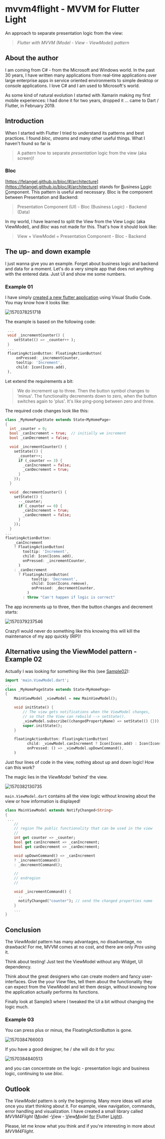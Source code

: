 # mvvm4flight - MVVM for Flutter Light

An approach to separate presentation logic from the view: 

> *Flutter with MVVM (Model - View - ViewModel) pattern*

## About the author

I am coming from C# - from the Microsoft and Windows world. In the past 30 years, I have written many applications from real-time applications over large enterprise apps in service oriented environments to simple desktop or console applications. I love C# and I am used to Microsoft's world. 

As some kind of natural evolution I started with Xamarin making my first mobile experiences: I had done it for two years, dropped it ... came to Dart / Flutter, in February 2019.

## Introduction

When I started with Flutter I tried to understand its patterns and best practices. I found *bloc*, *streams* and many other useful things. What I haven't found so far is 

> A pattern how to separate *presentation* logic from the view (aka screen)!

### Bloc 

[https://felangel.github.io/bloc/#/architecture](https://felangel.github.io/bloc/#/architecture) stands for <u>B</u>usiness <u>Lo</u>gic <u>C</u>omponent. This pattern is useful and necessary. Bloc is the component between Presentation and Backend:

> Presentation Component (UI) - Bloc (Business Logic) - Backend (Data)

In my world, I have learned to split the View from the View Logic (aka ViewModel), and *Bloc* was not made for this. That's how it should look like:

> View + ViewModel = Presentation Component 	- Bloc - Backend

## The up- and down example

I just wanna give you an example. Forget about business logic and backend and data for a moment. Let's do a very simple app that does not anything with the entered data. Just UI and show me some numbers.

### Example 01

I have simply [created a new flutter application](https://github.com/SchmidteServices/mvvm4flight/tree/master/src/upDown01) using Visual Studio Code. You may know how it looks like:

![1570378251718](README.assets/1570378251718.png)

The example is based on the following code:

```dart
 ...
 void _incrementCounter() {
    setState(() => _counter++ );
 }
 ...
 floatingActionButton: FloatingActionButton(
     onPressed: _incrementCounter,
     tooltip: 'Increment',
     child: Icon(Icons.add),       
 ),
```

Let extend the requirements a bit: 

> We do increment up to three. Then the button symbol changes to 'minus'. The functionality decrements down to zero, when the button switches again to 'plus'. It's like ping-pong between zero and three.

The required code changes look like this:

```dart
class _MyHomePageState extends State<MyHomePage> 
{
  int _counter = 0;
  bool _canIncrement = true;  // initially we increment
  bool _canDecrement = false;

  void _incrementCounter() {
    setState(() {
      _counter++;
      if (_counter == 3) {
        _canIncrement = false;
        _canDecrement = true;
      }
    });
  }

  void _decrementCounter() {
    setState(() {
      --_counter;
      if (_counter == 0) {
        _canIncrement = true;
        _canDecrement = false;
      }
    });
  }
...
floatingActionButton: 
	_canIncrement
    ? FloatingActionButton(
        tooltip: 'Increment',
        child: Icon(Icons.add),
        onPressed: _incrementCounter,
      )
    : _canDecrement
      ? FloatingActionButton(
            tooltip: 'Decrement',
            child: Icon(Icons.remove),
            onPressed: _decrementCounter,
          )
        : throw "Can't happen if logic is correct"
```

The app increments up to three, then the button changes and decrement starts:

![1570379237546](README.assets/1570379237546.png)

Crazy!I would never do something like this knowing this will kill the maintenance of my app quickly (RIP)!

## Alternative using the ViewModel pattern - Example 02

Actually I was looking for something like this (see [Sample02](https://github.com/SchmidteServices/mvvm4flight/tree/master/src/upDown02)):

```dart
import 'main.ViewModel.dart';
...
class _MyHomePageState extends State<MyHomePage> 
{
	MainViewModel _viewModel = new MainViewModel();

    void initState() {
        // The view gets notifications when the ViewModel changes,
        // so that the View can rebuild --> setState().
        _viewModel.subscribe((changedPropertyName) => setState(() {}));
        super.initState();
    }

    floatingActionButton: FloatingActionButton(
          child: _viewModel.canIncrement ? Icon(Icons.add) : Icon(Icons.remove),
          onPressed: () => _viewModel.upDownCommand(),
    )
```

Just four lines of code in the view, nothing about up and down logic! How can this work?

The magic lies in the *ViewModel* 'behind' the view. 

![1570382130735](README.assets/1570382130735.png)

`main.ViewModel.dart` contains all the view logic without knowing about the view or how information is displayed! 

```dart
class MainViewModel extends NotifyChanged<String> 
{
 ...
    //
    // region The public functionality that can be used in the view
    //
    int get counter => _counter;
    bool get canIncrement => _canIncrement;
    bool get canDecrement => _canDecrement;

    void upDownCommand() => _canIncrement 
    ? _incrementCommand() 
    : _decrementCommand();

    //
    // endregion
    //

    void _incrementCommand() {
      ..
      notifyChanged("counter"); // send the changed properties name
    }
	...
}
```

## Conclusion

The *ViewModel* pattern has many advantages, no disadvantage, no drawback! For me, MVVM comes at no cost, and there are only *Pros* using it. 

Think about testing! Just test the ViewModel without any Widget, UI dependency.

Think about the great designers who can create modern and fancy user-interfaces. Give the your *View* files, tell them about the functionality they can expect from the ViewModel and let them design, without knowing how the application actually performs its functions.

Finally look at Sample3 where I tweaked the UI a bit without changing the logic much.

### Example 03

You can press plus or minus, the FloatingActionButton is gone.

![1570384766003](README.assets/1570384766003.png)

If you have a good designer, he / she will do it for you:

![1570384840513](README.assets/1570384840513.png)

and you can concentrate on the logic - presentation logic and business logic, continuing to use *bloc*.

## Outlook

The *ViewModel* pattern is only the beginning.  Many more ideas will arise once you start thinking about it. For example, view navigation, commands, error handling and visualization. I have created a small library called *MVVM4Flight* (<u>M</u>odel -<u>V</u>iew - <u>V</u>iew<u>M</u>odel <u>for</u> <u>F</u>lutter <u>Light</u>). 

Please, let me know what you think and if you're interesting in more about *MVVM4Flight*.

